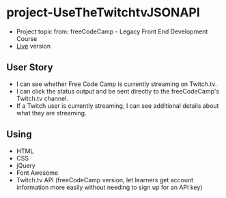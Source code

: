 # project-UseTheTwitchtvJSONAPI
* Project topic from: freeCodeCamp - Legacy Front End Development Course
* [Live](https://pocoapocochen.github.io/project-UseTheTwitchtvJSONAPI/) version

## User Story
* I can see whether Free Code Camp is currently streaming on Twitch.tv.
* I can click the status output and be sent directly to the freeCodeCamp's Twitch.tv channel.
* If a Twitch user is currently streaming, I can see additional details about what they are streaming.

## Using
* HTML
* CSS
* jQuery
* Font Awesome
* Twitch.tv API (freeCodeCamp version, let learners get account information more easily without needing to sign up for an API key)
